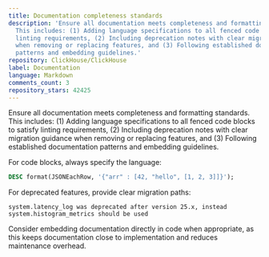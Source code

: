 ```yaml
---
title: Documentation completeness standards
description: 'Ensure all documentation meets completeness and formatting standards.
  This includes: (1) Adding language specifications to all fenced code blocks to satisfy
  linting requirements, (2) Including deprecation notes with clear migration guidance
  when removing or replacing features, and (3) Following established documentation
  patterns and embedding guidelines.'
repository: ClickHouse/ClickHouse
label: Documentation
language: Markdown
comments_count: 3
repository_stars: 42425
---
```


Ensure all documentation meets completeness and formatting standards. This includes: (1) Adding language specifications to all fenced code blocks to satisfy linting requirements, (2) Including deprecation notes with clear migration guidance when removing or replacing features, and (3) Following established documentation patterns and embedding guidelines.

For code blocks, always specify the language:
```sql
DESC format(JSONEachRow, '{"arr" : [42, "hello", [1, 2, 3]]}');
```

For deprecated features, provide clear migration paths:
```
system.latency_log was deprecated after version 25.x, instead system.histogram_metrics should be used
```

Consider embedding documentation directly in code when appropriate, as this keeps documentation close to implementation and reduces maintenance overhead.